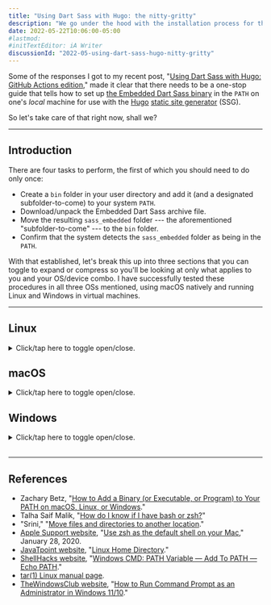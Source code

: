 ```yaml
---
title: "Using Dart Sass with Hugo: the nitty-gritty"
description: "We go under the hood with the installation process for the Embedded Dart Sass binary."
date: 2022-05-22T10:06:00-05:00
#lastmod:
#initTextEditor: iA Writer
discussionId: "2022-05-using-dart-sass-hugo-nitty-gritty"
---
```


Some of the responses I got to my recent post, "[Using Dart Sass with Hugo: GitHub Actions edition](/posts/2022/05/using-dart-sass-hugo-github-actions-edition/)," made it clear that there needs to be a one-stop guide that tells how to set up [the Embedded Dart Sass binary](https://github.com/sass/dart-sass-embedded) in the `PATH` on one's *local* machine for use with the [Hugo](https://gohugo.io) [static site generator](https://jamstack.org/generators) (SSG).

So let's take care of that right now, shall we?

---

## Introduction

There are four tasks to perform, the first of which you should need to do only once:

- Create a `bin` folder in your user directory and add it (and a designated subfolder-to-come) to your system `PATH`.
- Download/unpack the Embedded Dart Sass archive file.
- Move the resulting `sass_embedded` folder --- the aforementioned "subfolder-to-come" --- to the `bin` folder.
- Confirm that the system detects the `sass_embedded` folder as being in the `PATH`.

With that established, let's break this up into three sections that you can toggle to expand or compress so you'll be looking at only what applies to you and your OS/device combo. I have successfully tested these procedures in all three OSs mentioned, using macOS natively and running Linux and Windows in virtual machines.

---

## Linux

<details><summary>Click/tap here to toggle open/close.</summary>

Throughout these instructions, we will pretend that your user name is `JohnDoe`. Thus, your user directory (`{$HOME}`) will be `/home/JohnDoe/`.

### Add a folder and subfolder to your `PATH`

1. Create `/home/JohnDoe/bin/` if it doesn't already exist. This `bin` folder will be the **target folder** where you'll store the contents of the Embedded Dart Sass archive file you'll be getting shortly.
2. Determine which shell your setup is using, `bash` or `zsh`:
{{< highlight bash "linenos=false" >}}
echo $0
{{< /highlight >}}
This will return either `bash` or `zsh`.

3. Use your preferred terminal-level text editor to open the appropriate file --- either `/home/JohnDoe/.bashrc` or `/home/JohnDoe/.zshrc` --- and add the following lines:
{{< highlight bash "linenos=false" >}}
export PATH="$HOME/bin:$PATH"
export PATH="$HOME/bin/sass_embedded:$PATH"
{{< /highlight >}}

4. Restart the terminal app, and check that `PATH` now includes your entries:
{{< highlight bash "linenos=false" >}}
echo $PATH
{{< /highlight >}}

### Get the archive file

1. Navigate to your *default* downloads destination, `/home/JohnDoe/Downloads/`.

2. To get the latest version of Embedded Dart Sass, go to its [GitHub releases page](https://github.com/sass/dart-sass-embedded/releases) and download the corresponding `tar.gz` archive file for your particular system architecture:
	- 64-bit ARM (`linux-arm64`)
	- x64 (`linux-x64`)
	- IA-32 (`linux-ia32`)

3. To unpack the `.tar.gz` archive file to retrieve its contents, enter `tar -xf ` followed by the name of the `.tar.gz` file. (As an alternative, depending on your particular Linux distribution and windows manager, you **may** also be able to use a GUI to perform this operation.)\
The resulting contents should be as shown in your downloads folder:
{{< highlight plaintext "linenos=false" >}}
sass_embedded
└─ dart-sass-embedded
└─ src
		└─ dart
		└─ dart-sass-embedded.snapshot
		└─ LICENSE
{{< /highlight >}}
Even though it lacks an extension, `sass_embedded/dart-sass-embedded` is a shell script that works with the actual binary, `sass_embedded/src/dart`.

### Move the `sass_embedded` folder to `bin`

**Note**: If you've done this before and *already* have a `sass_embedded` folder within `bin`, you **do** want to delete the existing one in favor of what you'll be moving below.
{.yellowBox}

Enter the following in your terminal app:

```bash
mv $HOME/Downloads/sass_embedded $HOME/bin/sass_embedded
```

### Confirm `sass_embedded` is in the `PATH`

Finally, to confirm that the `sass_embedded` folder and its contents are in the `PATH`, enter the following in your terminal app:

```plaintext
dart-sass-embedded --version
```
This will run the `dart-sass-embedded` shell script included in the `sass_embedded` folder. The result **should** look something like this example from Embedded Dart Sass v.1.52.1:

```bash
{
	"protocolVersion": "1.0.0",
	"compilerVersion": "1.52.1",
	"implementationVersion": "1.52.1",
	"implementationName": "Dart Sass",
	"id": 0
}
```

If you get any other kind of response, it means the `sass_embedded` folder **isn't** in the `PATH`, after all, so you'll have to go back through the procedure and figure out what you missed.

**Note**: If you get a response that shows a wrong version number in `compilerVersion` and/or `implementationVersion`, you apparently haven't moved over the *entire* `sass_embedded` folder that you got from unpacking the `.tar.gz` archive file.
{.yellowBox}

---

And that's it. I hope this has spared you some searching. If you encounter errors in any of the above information, please [let me know](/contact/) so I can fix it ASAP!

**Reminder**: In a worst-case scenario in which you can't get this to work no matter what you do, there's always the option of using the Node.js Sass package, instead, as I described in the [original article in this series](/posts/2022/03/using-dart-sass-hugo/). It's not quite as elegant for Hugo's purposes, and it definitely is slower than using the Embedded Dart Sass binary, but it works.
{.yellowBox}

</details>

## macOS

<details><summary>Click/tap here to toggle open/close.</summary>

Throughout these instructions, we will pretend that your user name is `JohnDoe`. Thus, your user directory (`{$HOME}`) will be `/Users/JohnDoe/`.

### Add a folder and subfolder to your `PATH`

1. Create `/Users/JohnDoe/bin/` if it doesn't already exist. This `bin` folder will be the **target folder** where you'll store the contents of the Embedded Dart Sass archive file you'll be getting shortly.
2. Determine which shell your setup is using, `bash` or `zsh`:
{{< highlight bash "linenos=false" >}}
echo $0
{{< /highlight >}}
This will return either `bash` or `zsh`.

3. Use your preferred terminal-level text editor to open the appropriate file --- either `/Users/JohnDoe/.bashrc` or `/Users/JohnDoe/.zshrc` --- and add the following lines:
{{< highlight bash "linenos=false" >}}
export PATH="$HOME/bin:$PATH"
export PATH="$HOME/bin/sass_embedded:$PATH"
{{< /highlight >}}

4. Restart the terminal app, and check that `PATH` now includes your entries:
{{< highlight bash "linenos=false" >}}
echo $PATH
{{< /highlight >}}

### Get the archive file

1. Navigate to your *default* downloads destination, `/Users/JohnDoe/Downloads/`.

2. To get the latest version of Embedded Dart Sass, go to its [GitHub releases page](https://github.com/sass/dart-sass-embedded/releases) and download the corresponding `tar.gz` archive file for your particular system architecture:
	- Apple Silicon (`macos-arm64`)
	- Intel (`macos-x64`)

3. To unpack the `.tar.gz` archive file to retrieve its contents, enter `tar -xf ` followed by the name of the `.tar.gz` file. (As an alternative, you can double-click the `.tar.gz` file in the Finder.)\
The resulting contents should be as shown inside your downloads folder:
{{< highlight plaintext "linenos=false" >}}
sass_embedded
└─ dart-sass-embedded
└─ src
		└─ dart
		└─ dart-sass-embedded.snapshot
		└─ LICENSE
{{< /highlight >}}
Even though it lacks an extension, `sass_embedded/dart-sass-embedded` is a shell script that works with the actual binary, `sass_embedded/src/dart`.

### Move the `sass_embedded` folder to `bin`

**Note**: If you've done this before and *already* have a `sass_embedded` folder within `bin`, you **do** want to delete the existing one in favor of what you'll be moving below.
{.yellowBox}

Enter the following in your terminal app:

```bash
mv $HOME/Downloads/sass_embedded $HOME/bin/sass_embedded
```

### Confirm `sass_embedded` is in the `PATH`

Finally, to confirm that the `sass_embedded` folder and its contents are in the `PATH`, enter the following in your terminal app:

```plaintext
dart-sass-embedded --version
```
This will run the `dart-sass-embedded` shell script included in the `sass_embedded` folder. The result **should** look something like this example from Embedded Dart Sass v.1.52.1:

```bash
{
	"protocolVersion": "1.0.0",
	"compilerVersion": "1.52.1",
	"implementationVersion": "1.52.1",
	"implementationName": "Dart Sass",
	"id": 0
}
```

If you get any other kind of response, it means the `sass_embedded` folder **isn't** in the `PATH`, after all, so you'll have to go back through the procedure and figure out what you missed.

---

And that's it. I hope this has spared you some searching. If you encounter errors in any of the above information, please [let me know](/contact/) so I can fix it ASAP!

**Reminder**: In a worst-case scenario in which you can't get this to work no matter what you do, there's always the option of using the Node.js Sass package, instead, as I described in the [original article in this series](/posts/2022/03/using-dart-sass-hugo/). It's not quite as elegant for Hugo's purposes, and it definitely is slower than using the Embedded Dart Sass binary, but it works.
{.yellowBox}

</details>

## Windows

<details><summary>Click/tap here to toggle open/close.</summary>

Throughout these instructions, we will pretend that your user name is `JohnDoe`. Thus, your user directory will be `C:\Users\JohnDoe\`.

### Add a folder and subfolder to your `PATH`

<strong class="red">IMPORTANT</strong>: Because Windows truncates `PATH` to 1,024 characters, **first** open Command Prompt and make a text backup of `PATH`:\
   `echo %PATH% > C:\path-backup.txt`\
If you need to restore the `PATH` later, enter:\
   `set %PATH%=>C:\path-backup.txt`
{.yellowBox}

1. Create `C:\Users\JohnDoe\bin\` if it doesn't already exist. This `bin` folder will be the **target folder** where you'll store the contents of the Embedded Dart Sass archive file you'll be getting shortly.
2. In the Windows Taskbar search box, search for `cmd`.
3. Select the **Command Prompt** result and click the **Run as administrator** option.
4. In Command Prompt, enter:
{{< highlight powershell "linenos=false" >}}
setx PATH "C:\Users\JohnDoe\bin;%PATH%"
{{< /highlight >}}
5. Close Command Prompt.
6. Repeat steps 2--3 to reload Command Prompt with **Run as administrator** again.
7. In Command Prompt, enter:
{{< highlight powershell "linenos=false" >}}
setx PATH "C:\Users\JohnDoe\bin\sass_embedded;%PATH%"
{{< /highlight >}}
8. Repeat step 2--3 to reload Command Prompt (with or without **Run as administrator** this time) and check the `PATH` to confirm your new entries are there:
{{< highlight powershell "linenos=false" >}}
echo %PATH%
{{< /highlight >}}

### Get the archive file

1. Navigate to your *default* downloads destination, `C:\Users\JohnDoe\Downloads\`.

2. To get the latest version of Embedded Dart Sass, go to its [GitHub releases page](https://github.com/sass/dart-sass-embedded/releases) and download the corresponding `tar.gz` archive file for your particular system architecture:
	- x64 (`windows-x64`)
	- IA-32 (`windows-ia32`)
3. In the Windows Taskbar search box, search for `cmd`.
4. Open `Command Prompt` (with or without `Run as administrator`).
5. In Command Prompt, enter `tar -xf ` followed by the name of the `.tar.gz` file.\
The resulting contents should be as shown (inside the regular downloads folder):
{{< highlight plaintext "linenos=false" >}}
sass_embedded
└─ dart-sass-embedded.bat
└─ src
		└─ dart.exe
		└─ dart-sass-embedded.snapshot
		└─ LICENSE
{{< /highlight >}}
The `sass_embedded\dart-sass-embedded.bat` batch file works with the actual binary, `sass_embedded\src\dart.exe`.

### Move the `sass_embedded` folder to `bin`

**Note**: If you've done this before and *already* have a `sass_embedded` folder within `bin`, you **do** want to delete the existing one in favor of what you'll be moving below.
{.yellowBox}

Enter the following in Command Prompt:

```powershell
move C:\Users\JohnDoe\Downloads\sass_embedded C:\Users\JohnDoe\bin\sass_embedded
```

### Confirm `sass_embedded` is in the `PATH`

Finally, to confirm that the `sass_embedded` folder and its contents are in the `PATH`, enter the following in Command Prompt:

```plaintext
dart-sass-embedded --version
```
This will run the `dart-sass-embedded.bat` batch file included in the `sass_embedded` folder. The result **should** look something like this example from Embedded Dart Sass v.1.52.1:

```bash
{
	"protocolVersion": "1.0.0",
	"compilerVersion": "1.52.1",
	"implementationVersion": "1.52.1",
	"implementationName": "Dart Sass",
	"id": 0
}
```

If you get any other kind of response, it means the `sass_embedded` folder **isn't** in the `PATH`, after all, so you'll have to go back through the procedure and figure out what you missed.

And that's it. I hope this has spared you some searching. If you encounter errors in any of the above information, please [let me know](/contact/) so I can fix it ASAP!

**Reminder**: In a worst-case scenario in which you can't get this to work no matter what you do, there's always the option of using the Node.js Sass package, instead, as I described in the [original article in this series](/posts/2022/03/using-dart-sass-hugo/). It's not quite as elegant for Hugo's purposes, and it definitely is slower than using the Embedded Dart Sass binary, but it works.
{.yellowBox}

</details>
&nbsp;

---

## References

- Zachary Betz, "[How to Add a Binary (or Executable, or Program) to Your PATH on macOS, Linux, or Windows](https://zwbetz.com/how-to-add-a-binary-to-your-path-on-macos-linux-windows/)."
- Talha Saif Malik, "[How do I know if I have bash or zsh?](https://linuxhint.com/know-bash-or-zsh/)"
- "Srini," "[Move files and directories to another location](https://www.windows-commandline.com/move-files-directories/)."
- [Apple Support website](https://support.apple.com), "[Use zsh as the default shell on your Mac](https://support.apple.com/en-us/HT208050)," January 28, 2020.
- [JavaTpoint website](https://www.javatpoint.com), "[Linux Home Directory](https://www.javatpoint.com/linux-home-directory)."
- [ShellHacks website](https://www.shellhacks.com/), "[Windows CMD: PATH Variable — Add To PATH — Echo PATH](https://www.shellhacks.com/windows-cmd-path-variable-add-to-path-echo-path/)."
- [tar(1) Linux manual page](https://man7.org/linux/man-pages/man1/tar.1.html).
- [TheWindowsClub website](https://www.thewindowsclub.com/), "[How to Run Command Prompt as an Administrator in Windows 11/10](https://www.thewindowsclub.com/how-to-run-command-prompt-as-an-administrator)."

